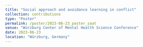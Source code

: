```yaml
---
title: "Social approach and avoidance learning in conflict"
collection: contributions
type: "Poster"
permalink: /poster/2023-06-23_poster_saat
venue: "Würzburg Center of Mental Health Science Conference"
date: 2023-06-23
location: "Würzburg, Germany"
---
```

